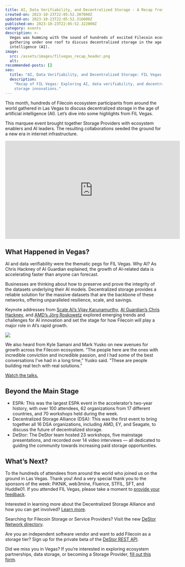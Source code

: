```yaml
---
title: AI, Data Verifiability, and Decentralized Storage - A Recap from FIL Vegas
created-on: 2023-10-23T22:05:52.307000Z
updated-on: 2023-10-23T22:05:52.316000Z
published-on: 2023-10-23T22:05:52.322000Z
category: events
description: >-
  Vegas was humming with the sound of hundreds of excited Filecoin ecosystem participants
  gathering under one roof to discuss decentralized storage in the age of artificial
  intelligence (AI).
image:
  src: /assets/images/filvegas_recap_header.png
  alt:
recommended-posts: []
seo:
  title: "AI, Data Verifiability, and Decentralized Storage: FIL Vegas Recap"
  description:
    "Recap of FIL Vegas: Exploring AI, data verifiability, and decentralized
    storage innovations."
---
```


This month, hundreds of Filecoin ecosystem participants from around the world gathered in Las Vegas to discuss decentralized storage in the age of artificial intelligence (AI). Let’s dive into some highlights from FIL Vegas.

This marquee event brought together Storage Providers with ecosystem enablers and AI leaders. The resulting collaborations seeded the ground for a new era in internet infrastructure.

<iframe
  src="https://www.youtube.com/embed/kvPk8u--qxs?si=YrpUQ8TysikIc3Mh"
  title="FIL Vegas 2023"
  height="315"
  width="560"
  frameborder="0"
  allow="accelerometer; autoplay; clipboard-write; encrypted-media; gyroscope; picture-in-picture;"
  allowfullscreen>
</iframe>

## What Happened in Vegas?

AI and data verifiability were the thematic pegs for FIL Vegas. Why AI? As Chris Hackney of AI Guardian explained, the growth of AI-related data is accelerating faster than anyone can forecast.

Businesses are thinking about how to preserve and prove the integrity of the datasets underlying their AI models. Decentralized storage provides a reliable solution for the massive datasets that are the backbone of these networks, offering unparalleled resilience, scale, and savings.

Keynote addresses from [Scale AI’s Vijay Karunamurthy](https://www.youtube.com/watch?v=IPh4sxBfk_E), [AI Guardian’s Chris Hackney,](https://www.youtube.com/watch?v=VDJkwH-EjVU&list=PLp3zrT1ewY0l6mwL6ymdwHapRHmSbbVAO&index=2&t=25s) and [AMD’s Jörg Roskowetz](https://youtu.be/V_EEPRHmy_8) explored emerging trends and challenges for AI innovation and set the stage for how Filecoin will play a major role in AI’s rapid growth.

![](/assets/images/vlc_0265_day_2.jpg)

We also heard from Kyle Samani and Mark Yusko on new avenues for growth across the Filecoin ecosystem. “The people here are the ones with incredible conviction and incredible passion, and I had some of the best conversations I've had in a long time,” Yusko said. “These are people building real tech with real solutions.”

[Watch the talks.](https://www.youtube.com/playlist?list=PLp3zrT1ewY0l6mwL6ymdwHapRHmSbbVAO)

## Beyond the Main Stage

- ESPA: This was the largest ESPA event in the accelerator’s two-year history, with over 100 attendees, 62 organizations from 17 different countries, and 70 workshops held during the week.
- Decentralized Storage Alliance (DSA): This was the first event to bring together all 16 DSA organizations, including AMD, EY, and Seagate, to discuss the future of decentralized storage.
- DeStor: The DeStor team hosted 23 workshops, five mainstage presentations, and recorded over 14 video interviews –– all dedicated to guiding the community towards increasing paid storage opportunities.

## What’s Next?

To the hundreds of attendees from around the world who joined us on the ground in Las Vegas. Thank you! And a very special thank you to the sponsors of the week: PiKNiK, web3mine, Fluence, STFIL, SFT, and Huddle01. If you attended FIL Vegas, please take a moment to [provide your feedback](https://filecoinfoundation.typeform.com/vegasfeedback?typeform-source=deploy-preview-223--fil.netlify.app).

Interested in learning more about the Decentralized Storage Alliance and how you can get involved? [Learn more](https://dsalliance.io/get-involved).

Searching for Filecoin Storage or Service Providers? Visit the new [DeStor Network directory](https://directory.destor.com/).

Are you an independent software vendor and want to add Filecoin as a storage tier? Sign up for the private beta of the [DeStor REST API](https://destor.com/destor-rest-api-for-filecoin).

Did we miss you in Vegas? If you’re interested in exploring ecosystem partnerships, data storage, or becoming a Storage Provider, [fill out this form](https://filecoinfoundation.typeform.com/filvegas).
